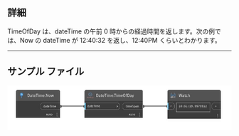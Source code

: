 ## 詳細
TimeOfDay は、dateTime の午前 0 時からの経過時間を返します。次の例では、Now の dateTime が 12:40:32 を返し、12:40PM くらいとわかります。
___
## サンプル ファイル

![TimeOfDay](./DSCore.DateTime.TimeOfDay_img.jpg)

